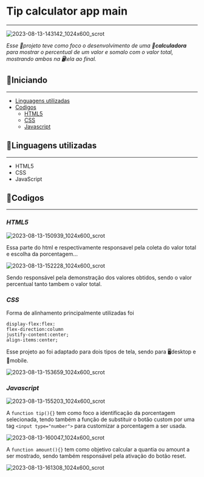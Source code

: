 # Tip calculator app main
***
![2023-08-13-143142_1024x600_scrot](https://github.com/matheus369k/tip-calculator-app-main/assets/47065962/7305fa8d-eca2-4746-9341-daecb3d12fbf)

*Esse 📃projeto teve como foco o desenvolvimento de uma __📲calculadora__ para mostrar o percentual de um valor e somalo com o valor total, mostrando ambos na 🖥️tela ao final.*

## 🚀Iniciando
***
- [Linguagens utilizadas](#linguagens-utilizadas)
- [Codigos](#codigos)
    - [HTML5](#html5)
    - [CSS](#css)
    - [Javascript](#javascript)


## 🧰Linguagens utilizadas
***
- HTML5
- CSS
- JavaScript


## 📇Codigos
***

### __*HTML5*__
![2023-08-13-150939_1024x600_scrot](https://github.com/matheus369k/tip-calculator-app-main/assets/47065962/c2d206a9-00e6-41e4-80c3-ededcb406861)

Essa parte do html e respectivamente responsavel pela coleta do valor total e escolha da porcentagem...

![2023-08-13-152228_1024x600_scrot](https://github.com/matheus369k/tip-calculator-app-main/assets/47065962/c785a124-cbd0-4363-806f-f0e78026aaaf)

Sendo responsável pela demonstração dos
valores obtidos, sendo o valor percentual tanto tambem o valor total.

### __*CSS*__
Forma de alinhamento principalmente utilizadas foi 
```
display-flex:flex:
flex-direction:column
justify-content:center;
align-items:center;
```
Esse projeto ao foi adaptado para dois tipos de tela, sendo para  🖥️desktop e 📱mobile.

![2023-08-13-153659_1024x600_scrot](https://github.com/matheus369k/tip-calculator-app-main/assets/47065962/bcf5593e-78d4-4ba6-81bd-f4e1f786572f)

### __*Javascript*__
![2023-08-13-155203_1024x600_scrot](https://github.com/matheus369k/tip-calculator-app-main/assets/47065962/4e352f8f-e9ac-4714-aad2-8750c9538800)

A ```function tip(){}``` tem como foco a identificação da porcentagem selecionada, tendo também a função de substituir o botão custom por uma tag ```<input type="number">``` para customizar a porcentagem a ser usada.

![2023-08-13-160047_1024x600_scrot](https://github.com/matheus369k/tip-calculator-app-main/assets/47065962/75644415-58c9-4451-a8e3-7331850a03fb)

A ```function amount(){}``` tem como objetivo calcular a quantia ou amount a ser mostrado, sendo também responsável pela ativação do botão reset.

![2023-08-13-161308_1024x600_scrot](https://github.com/matheus369k/tip-calculator-app-main/assets/47065962/9533ba0e-0585-47de-9ddf-952f92263ddf)

